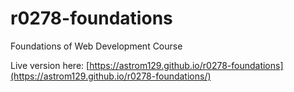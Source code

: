# r0278-foundations

Foundations of Web Development Course

Live version here: [https://astrom129.github.io/r0278-foundations](https://astrom129.github.io/r0278-foundations/)
